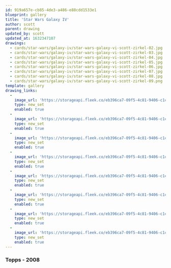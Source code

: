 ```yaml
---
id: 919a657e-cb85-4de3-a486-e88cdd1533e1
blueprint: gallery
title: 'Star Wars Galaxy IV'
author: scott
parent: drawing
updated_by: scott
updated_at: 1632347107
drawings:
  - cards/star-wars/galaxy-iv/star-wars-galaxy-vi-scott-zirkel-02.jpg
  - cards/star-wars/galaxy-iv/star-wars-galaxy-vi-scott-zirkel-03.jpg
  - cards/star-wars/galaxy-iv/star-wars-galaxy-vi-scott-zirkel-04.jpg
  - cards/star-wars/galaxy-iv/star-wars-galaxy-vi-scott-zirkel-05.jpg
  - cards/star-wars/galaxy-iv/star-wars-galaxy-vi-scott-zirkel-06.jpg
  - cards/star-wars/galaxy-iv/star-wars-galaxy-vi-scott-zirkel-07.jpg
  - cards/star-wars/galaxy-iv/star-wars-galaxy-vi-scott-zirkel-08.jpg
  - cards/star-wars/galaxy-iv/star-wars-galaxy-vi-scott-zirkel-09.png
template: gallery
drawing_links:
  -
    image_url: 'https://storageapi.fleek.co/eb396ca7-09f5-4c81-9406-c1cbd592a5ac-bucket/scottzirkel.com/containers/drawings/cards/star-wars/galaxy-iv/star-wars-galaxy-vi-scott-zirkel-02.jpg'
    type: new_set
    enabled: true
  -
    image_url: 'https://storageapi.fleek.co/eb396ca7-09f5-4c81-9406-c1cbd592a5ac-bucket/scottzirkel.com/containers/drawings/cards/star-wars/galaxy-iv/star-wars-galaxy-vi-scott-zirkel-03.jpg'
    type: new_set
    enabled: true
  -
    image_url: 'https://storageapi.fleek.co/eb396ca7-09f5-4c81-9406-c1cbd592a5ac-bucket/scottzirkel.com/containers/drawings/cards/star-wars/galaxy-iv/star-wars-galaxy-vi-scott-zirkel-04.jpg'
    type: new_set
    enabled: true
  -
    image_url: 'https://storageapi.fleek.co/eb396ca7-09f5-4c81-9406-c1cbd592a5ac-bucket/scottzirkel.com/containers/drawings/cards/star-wars/galaxy-iv/star-wars-galaxy-vi-scott-zirkel-05.jpg'
    type: new_set
    enabled: true
  -
    image_url: 'https://storageapi.fleek.co/eb396ca7-09f5-4c81-9406-c1cbd592a5ac-bucket/scottzirkel.com/containers/drawings/cards/star-wars/galaxy-iv/star-wars-galaxy-vi-scott-zirkel-06.jpg'
    type: new_set
    enabled: true
  -
    image_url: 'https://storageapi.fleek.co/eb396ca7-09f5-4c81-9406-c1cbd592a5ac-bucket/scottzirkel.com/containers/drawings/cards/star-wars/galaxy-iv/star-wars-galaxy-vi-scott-zirkel-07.jpg'
    type: new_set
    enabled: true
  -
    image_url: 'https://storageapi.fleek.co/eb396ca7-09f5-4c81-9406-c1cbd592a5ac-bucket/scottzirkel.com/containers/drawings/cards/star-wars/galaxy-iv/star-wars-galaxy-vi-scott-zirkel-08.jpg'
    type: new_set
    enabled: true
  -
    image_url: 'https://storageapi.fleek.co/eb396ca7-09f5-4c81-9406-c1cbd592a5ac-bucket/scottzirkel.com/containers/drawings/cards/star-wars/galaxy-iv/star-wars-galaxy-vi-scott-zirkel-09.jpg'
    type: new_set
    enabled: true
---
```

### Topps - 2008
